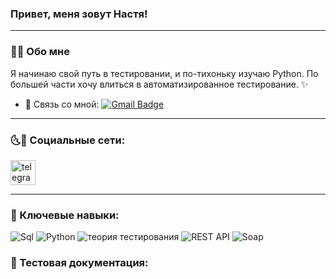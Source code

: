 ### Привет, меня зовут Настя!

---

### 🙆‍♀️ Обо мне

Я начинаю свой путь в тестировании, и по-тихоньку изучаю Python. По большей части хочу влиться в автоматизированное тестирование. ✨

- 📧 Связь со мной: [![Gmail Badge](https://img.shields.io/badge/-Gmail-red?style=flat&logo=Gmail&logoColor=white)](mailto:anastasia.costyaeva@gmail.com)

---
### 🌜🌛 Социальные сети:
<div id="badges">
    <a href="https://t.me/AnastasiaCost" target="_blank">
        <img src="https://cdn-icons-png.flaticon.com/512/2111/2111646.png" width="40" height="40" alt="telegram" />
        </a>
</div>

---

### 🔑 Ключевые навыки:

![Sql](https://img.shields.io/badge/-Sql-FFC8E7?style=for-the-badge&logo=mysql)
![Python](https://img.shields.io/badge/-Python-FFC8E7?style=for-the-badge&logo=python)
![теория тестирования](https://img.shields.io/badge/-Теория%20тестирования-FFC8E7?style=for-the-badge&logo=Теория%20тестирования)
![REST API](https://img.shields.io/badge/-Rest%20api-FFC8E7?style=for-the-badge&logo=Rest%20api)
![Soap](https://img.shields.io/badge/-Soap-FFC8E7?style=for-the-badge&logo=soap)

### 📁 Тестовая документация:
